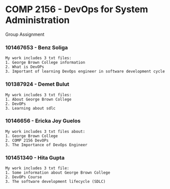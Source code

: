 # COMP 2156 - DevOps for System Administration

Group Assignment

### 101467653 - Benz Soliga
    My work includes 3 txt files:
    1. George Brown College information
    2. What is DevOPs
    3. Important of learning DevOps engineer in software development cycle

### 101387924 - Demet Bulut
    My work includes 3 txt files:
    1. About George Brown College 
    2. DevOPs
    3. Learning about sdlc

### 10146656 - Ericka Joy Guelos
    My work includes 3 txt files about:
    1. George Brown College 
    2. COMP 2156 DevOPs
    3. The Importance of DevOps Engineer

### 101451340 - Hita Gupta
    My work includes 3 txt file:
    1. Some information about George Brown College 
    2. DevOPs Course
    3. The software development lifecycle (SDLC) 